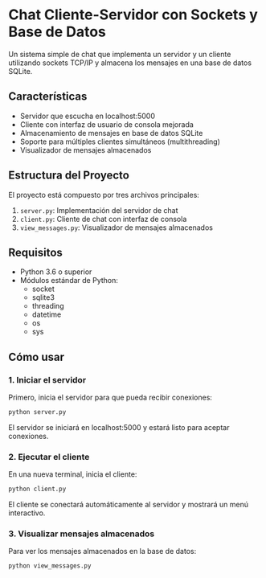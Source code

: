 # Chat Cliente-Servidor con Sockets y Base de Datos
Un sistema simple de chat que implementa un servidor y un cliente utilizando sockets TCP/IP y almacena los mensajes en una base de datos SQLite.

## Características
- Servidor que escucha en localhost:5000
- Cliente con interfaz de usuario de consola mejorada
- Almacenamiento de mensajes en base de datos SQLite
- Soporte para múltiples clientes simultáneos (multithreading)
- Visualizador de mensajes almacenados

## Estructura del Proyecto
El proyecto está compuesto por tres archivos principales:
1. `server.py`: Implementación del servidor de chat
2. `client.py`: Cliente de chat con interfaz de consola
3. `view_messages.py`: Visualizador de mensajes almacenados

## Requisitos
- Python 3.6 o superior
- Módulos estándar de Python:
  - socket
  - sqlite3
  - threading
  - datetime
  - os
  - sys

## Cómo usar

### 1. Iniciar el servidor
Primero, inicia el servidor para que pueda recibir conexiones:
```bash
python server.py
```
El servidor se iniciará en localhost:5000 y estará listo para aceptar conexiones.
### 2. Ejecutar el cliente
En una nueva terminal, inicia el cliente:
```bash
python client.py
```
El cliente se conectará automáticamente al servidor y mostrará un menú interactivo.
### 3. Visualizar mensajes almacenados
Para ver los mensajes almacenados en la base de datos:
```bash
python view_messages.py
```


